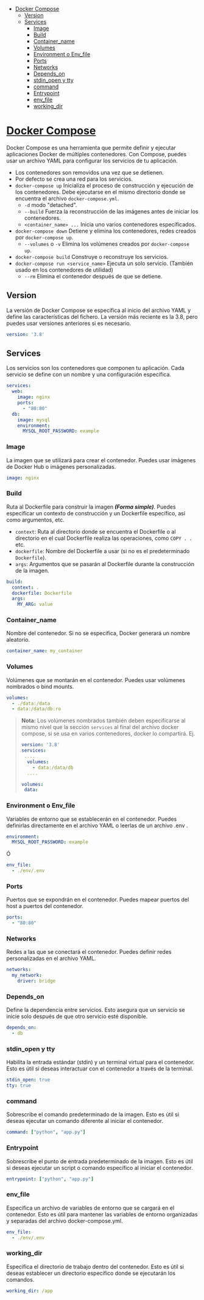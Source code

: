 <!-- TOC -->
* [Docker Compose](#docker-compose)
  * [Version](#version)
  * [Services](#services)
    * [Image](#image)
    * [Build](#build)
    * [Container_name](#container_name)
    * [Volumes](#volumes)
    * [Environment o Env_file](#environment-o-env_file)
    * [Ports](#ports)
    * [Networks](#networks)
    * [Depends_on](#depends_on)
    * [stdin_open y tty](#stdin_open-y-tty)
    * [command](#command)
    * [Entrypoint](#entrypoint)
    * [env_file](#env_file-)
    * [working_dir](#working_dir)
<!-- TOC -->

# [Docker Compose](https://docs.docker.com/reference/compose-file/)

Docker Compose es una herramienta que permite definir y ejecutar aplicaciones Docker de múltiples contenedores. Con Compose, puedes usar un archivo YAML para configurar los servicios de tu aplicación.

* Los contenedores son removidos una vez que se detienen.
* Por defecto se crea una red para los servicios.
* `docker-compose up` Inicializa el proceso de construcción y ejecución de los contenedores. Debe ejecutarse en el mismo directorio donde se encuentra el archivo `docker-compose.yml`.
    * `-d` modo "detached".
    * `--build` Fuerza la reconstrucción de las imágenes antes de iniciar los contenedores.
    * `<container_name> ...` Inicia uno varios contenedores específicados.
* `docker-compose down` Detiene y elimina los contenedores, redes creados por `docker-compose up`.
    * `--volumes` o `-v` Elimina los volúmenes creados por `docker-compose up`.
* `docker-compose build` Construye o reconstruye los servicios.
* `docker-compose run <service_name>` Ejecuta un solo servicio. (También usado en los contenedores de utilidad) 
  * `--rm` Elimina el contenedor después de que se detiene.

## Version

La versión de Docker Compose se especifica al inicio del archivo YAML y define las características del fichero. La versión más reciente es la 3.8, pero puedes usar versiones anteriores si es
necesario.

```yaml
version: '3.8'
```

## Services

Los servicios son los contenedores que componen tu aplicación. Cada servicio se define con un nombre y una configuración específica.

```yaml
services:
  web:
    image: nginx
    ports:
      - "80:80"
  db:
    image: mysql
    environment:
      MYSQL_ROOT_PASSWORD: example
```

### Image

La imagen que se utilizará para crear el contenedor. Puedes usar imágenes de Docker Hub o imágenes personalizadas.

```yaml
image: nginx
```

### Build

Ruta al Dockerfile para construir la imagen _**(Forma simple)**_. Puedes especificar un contexto de construcción y un Dockerfile específico, así como argumentos, etc.

* `context`: Ruta al directorio donde se encuentra el Dockerfile o al directorio en el cual Dockerfile realiza las operaciones, como `COPY . .` etc.
* `dockerfile`: Nombre del Dockerfile a usar (si no es el predeterminado `Dockerfile`).
* `args`: Argumentos que se pasarán al Dockerfile durante la construcción de la imagen.

```yaml
build:
  context: .
  dockerfile: Dockerfile
  args:
    MY_ARG: value
```

### Container_name

Nombre del contenedor. Si no se especifica, Docker generará un nombre aleatorio.

```yaml
container_name: my_container
```

### Volumes

Volúmenes que se montarán en el contenedor. Puedes usar volúmenes nombrados o bind mounts.

```yaml
volumes:
  - ./data:/data
  - data:/data/db:ro
```

> **Nota:** Los volúmenes nombrados también deben especificarse al mismo nivel que la sección `services` al final del archivo docker compose, si se usa en varios contenedores, docker lo compartirá.
> Ej.
> ```yaml
> version: '3.8'
> services:
>  ....
>   volumes:
>     - data:/data/db
>   ....
> 
> volumes: 
>  data:

### Environment o Env_file

Variables de entorno que se establecerán en el contenedor. Puedes definirlas directamente en el archivo YAML o leerlas de un archivo .env .

```yaml
environment:
  MYSQL_ROOT_PASSWORD: example
```

Ó

```yaml
env_file:
  - ./env/.env
```

### Ports

Puertos que se expondrán en el contenedor. Puedes mapear puertos del host a puertos del contenedor.

```yaml
ports:
  - "80:80"
```

### Networks

Redes a las que se conectará el contenedor. Puedes definir redes personalizadas en el archivo YAML.

```yaml
networks:
  my_network:
    driver: bridge
```

### Depends_on

Define la dependencia entre servicios. Esto asegura que un servicio se inicie solo después de que otro servicio esté disponible.

```yaml
depends_on:
  - db
```

### stdin_open y tty

Habilita la entrada estándar (stdin) y un terminal virtual para el contenedor. Esto es útil si deseas interactuar con el contenedor a través de la terminal.

```yaml
stdin_open: true
tty: true
```

### command
Sobrescribe el comando predeterminado de la imagen. Esto es útil si deseas ejecutar un comando diferente al iniciar el contenedor.

```yaml
command: ["python", "app.py"]
```

### Entrypoint
Sobrescribe el punto de entrada predeterminado de la imagen. Esto es útil si deseas ejecutar un script o comando específico al iniciar el contenedor.

```yaml
entrypoint: ["python", "app.py"]
```

### env_file  
Especifica un archivo de variables de entorno que se cargará en el contenedor. Esto es útil para mantener las variables de entorno organizadas y separadas del archivo docker-compose.yml.

```yaml
env_file:
  - ./env/.env
```
### working_dir
Especifica el directorio de trabajo dentro del contenedor. Esto es útil si deseas establecer un directorio específico donde se ejecutarán los comandos.

```yaml
working_dir: /app
```

